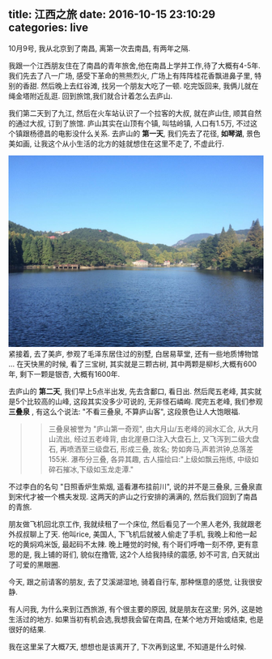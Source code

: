 title: 江西之旅
date: 2016-10-15 23:10:29
categories: live
---
10月9号, 我从北京到了南昌, 离第一次去南昌, 有两年之隔.

<!--more-->

我跟一个江西朋友住在了南昌的青年旅舍,他在南昌上学并工作,待了大概有4-5年.
我们先去了八一广场, 感受下革命的熊熊烈火, 广场上有阵阵桂花香飘进鼻子里, 特别的香甜.
然后晚上去红谷滩, 找另一个朋友大吃了一顿. 吃完饭回来, 我俩儿就在绳金塔附近乱逛.
回到旅馆,我们就合计着怎么去庐山.

我们第二天到了九江, 然后在火车站认识了一个拉客的大叔, 就在庐山住, 顺其自然的通过大叔, 订到了旅馆.
庐山其实在山顶有个镇, 叫牯岭镇, 人口有1.5万, 不过这个镇跟杨德昌的电影没什么关系.
去庐山的 **第一天**, 我们先去了花径, **如琴湖**, 景色美如画, 让我这个从小生活的北方的娃就想住在这里不走了, 不虚此行.

![如琴湖](/images/lu-shan.jpg)
紧接着, 去了美庐, 参观了毛泽东居住过的别墅, 白居易草堂, 还有一些地质博物馆 ...
在天快黑的时候, 看了三宝树, 其实就是三颗古树, 其中两颗是柳杉,大概有600年, 剩下一颗是银杏, 大概有1600年.

去庐山的 **第二天**, 我们早上5点半出发, 先去含鄱口, 看日出.
然后爬五老峰, 其实就是5个比较高的山峰, 这段其实没多少可说的, 无非怪石嶙峋.
爬完五老峰, 我们参观 **三叠泉** , 有这么个说法: "不看三叠泉, 不算庐山客", 这段景色让人大饱眼福.

>> 三叠泉被誉为 "庐山第一奇观", 由大月山/五老峰的涧水汇合, 从大月山流出,
经过五老峰背, 由北崖悬口注入大盘石上, 又飞泻到二级大盘石, 再喷洒至三级盘石, 形成三叠, 故名;
势如奔马,声若洪钟,总落差155米. 瀑布分三叠, 各异其趣, 古人描绘曰:"上级如飘云拖练, 中级如碎石摧冰,下级如玉龙走潭."

不过李白的名句 "日照香炉生紫烟, 遥看瀑布挂前川", 说的并不是三叠泉, 三叠泉直到宋代才被一个樵夫发现.
这两天的庐山之行安排的满满的, 然后我们回到了南昌的青旅.

朋友做飞机回北京工作, 我就续租了一个床位, 然后看见了一个黑人老外, 我就跟老外叔叔聊上了天.
他叫rice, 美国人, 下飞机后就被人偷走了手机, 我晚上和他一起吃的黄焖鸡米饭, 最起码不太辣.
晚上睡觉的时候, 有个哥们呼噜一刻不停, 更有意思的是, 我上铺的哥们, 貌似在撸管,
这2个人给我持续的震感, 妙不可言, 白天就出了可爱的黑眼圈.

今天, 跟之前请客的朋友, 去了艾溪湖湿地, 骑着自行车, 那种惬意的感觉, 让我很安静.

有人问我, 为什么来到江西旅游, 有个很主要的原因, 就是朋友在这里; 另外, 这是她生活过的地方.
如果当初有机会选,我想我会留在南昌, 在某个地方开始或结束, 也是很好的结果.

我在这里呆了大概7天, 想想也是该离开了, 下次再到这里, 不知道是什么时候.
